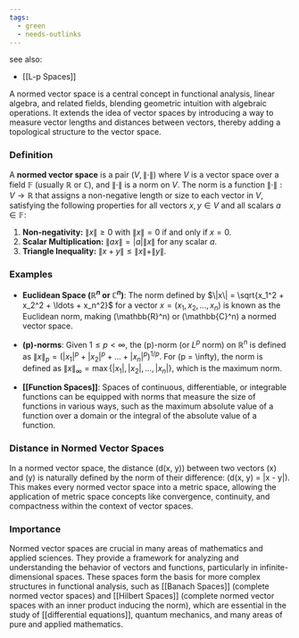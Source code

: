 ```yaml
---
tags:
  - green
  - needs-outlinks
---
```

see also:
- [[L-p Spaces]]

A normed vector space is a central concept in functional analysis, linear algebra, and related fields, blending geometric intuition with algebraic operations. It extends the idea of vector spaces by introducing a way to measure vector lengths and distances between vectors, thereby adding a topological structure to the vector space.

### Definition

A **normed vector space** is a pair $(V, \|\cdot\|)$ where $V$ is a vector space over a field $\mathbb{F}$ (usually $\mathbb{R}$ or $\mathbb{C})$, and $\|\cdot\|$ is a norm on $V$. The norm is a function $\|\cdot\|: V \rightarrow \mathbb{R}$ that assigns a non-negative length or size to each vector in $V$, satisfying the following properties for all vectors $x, y \in V$ and all scalars $a \in \mathbb{F}$:

1. **Non-negativity:** $\|x\| \geq 0$ with $\|x\| = 0$ if and only if $x = 0$.
2. **Scalar Multiplication:** $\|ax\| = |a|\|x\|$ for any scalar $a$.
3. **Triangle Inequality:** $\|x + y\| \leq \|x\| + \|y\|$.

### Examples

- **Euclidean Space ($\mathbb{R}^n$ or $\mathbb{C}^n$)**: The norm defined by $\|x\| = \sqrt{x_1^2 + x_2^2 + \ldots + x_n^2}$ for a vector $x = (x_1, x_2, \ldots, x_n)$ is known as the Euclidean norm, making \(\mathbb{R}^n\) or \(\mathbb{C}^n\) a normed vector space.

- **\(p\)-norms**: Given $1 \leq p < \infty$, the \(p\)-norm (or $L^p$ norm) on $\mathbb{R}^n$ is defined as $\|x\|_p = (|x_1|^p + |x_2|^p + \ldots + |x_n|^p)^{1/p}$. For \(p = \infty\), the norm is defined as $\|x\|_\infty = \max\{|x_1|, |x_2|, \ldots, |x_n|\}$, which is the maximum norm.

- **[[Function Spaces]]**: Spaces of continuous, differentiable, or integrable functions can be equipped with norms that measure the size of functions in various ways, such as the maximum absolute value of a function over a domain or the integral of the absolute value of a function.

### Distance in Normed Vector Spaces

In a normed vector space, the distance \(d(x, y)\) between two vectors \(x\) and \(y\) is naturally defined by the norm of their difference: \(d(x, y) = \|x - y\|\). This makes every normed vector space into a metric space, allowing the application of metric space concepts like convergence, continuity, and compactness within the context of vector spaces.

### Importance

Normed vector spaces are crucial in many areas of mathematics and applied sciences. They provide a framework for analyzing and understanding the behavior of vectors and functions, particularly in infinite-dimensional spaces. These spaces form the basis for more complex structures in functional analysis, such as [[Banach Spaces]] (complete normed vector spaces) and [[Hilbert Spaces]] (complete normed vector spaces with an inner product inducing the norm), which are essential in the study of [[differential equations]], quantum mechanics, and many areas of pure and applied mathematics.